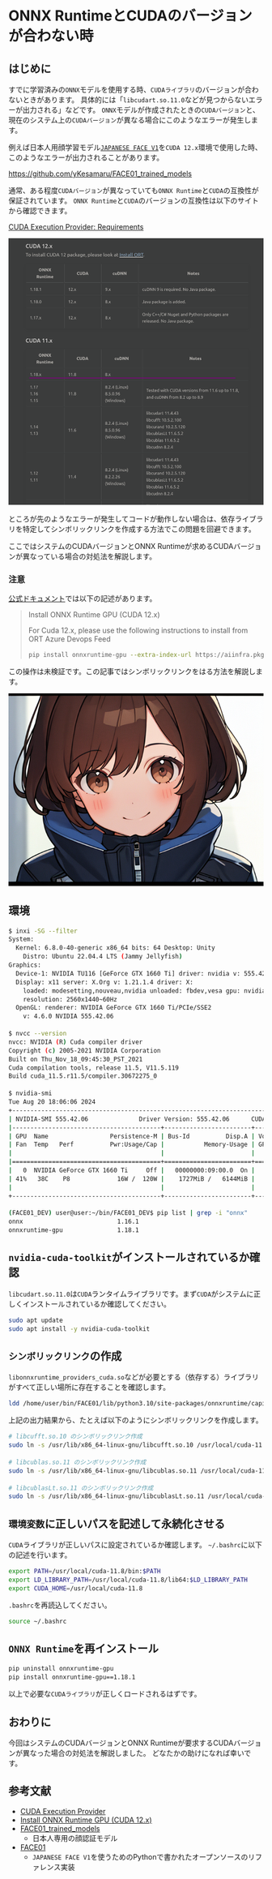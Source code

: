 # ONNX RuntimeとCUDAのバージョンが合わない時

## はじめに
すでに学習済みの`ONNX`モデルを使用する時、`CUDAライブラリ`のバージョンが合わないときがあります。
具体的には「`libcudart.so.11.0`などが見つからないエラーが出力される」などです。
`ONNX`モデルが作成されたときの`CUDAバージョン`と、現在のシステム上の`CUDAバージョン`が異なる場合にこのようなエラーが発生します。

例えば日本人用顔学習モデル[`JAPANESE FACE V1`](https://github.com/yKesamaru/FACE01_trained_models)を`CUDA 12.x`環境で使用した時、このようなエラーが出力されることがあります。

https://github.com/yKesamaru/FACE01_trained_models

通常、ある程度`CUDAバージョン`が異なっていても`ONNX Runtime`と`CUDA`の互換性が保証されています。
`ONNX Runtime`と`CUDA`のバージョンの互換性は以下のサイトから確認できます。

[CUDA Execution Provider: Requirements ](https://onnxruntime.ai/docs/execution-providers/CUDA-ExecutionProvider.html#requirements)

![](assets/2024-08-07-18-43-08.png)

ところが先のようなエラーが発生してコードが動作しない場合は、依存ライブラリを特定してシンボリックリンクを作成する方法でこの問題を回避できます。

ここではシステムのCUDAバージョンとONNX Runtimeが求めるCUDAバージョンが異なっている場合の対処法を解説します。

### 注意
[公式ドキュメント](https://onnxruntime.ai/docs/install/#install-onnx-runtime-gpu-cuda-12x)では以下の記述があります。

> Install ONNX Runtime GPU (CUDA 12.x)
> 
> For Cuda 12.x, please use the following instructions to install from ORT Azure Devops Feed
> ```bash
> pip install onnxruntime-gpu --extra-index-url https://aiinfra.pkgs.visualstudio.com/PublicPackages/_packaging/onnxruntime-cuda-12/pypi/simple/
> ```

この操作は未検証です。この記事ではシンボリックリンクをはる方法を解説します。

![](assets/eye-catch.png)

## 環境
```bash
$ inxi -SG --filter
System:
  Kernel: 6.8.0-40-generic x86_64 bits: 64 Desktop: Unity
    Distro: Ubuntu 22.04.4 LTS (Jammy Jellyfish)
Graphics:
  Device-1: NVIDIA TU116 [GeForce GTX 1660 Ti] driver: nvidia v: 555.42.06
  Display: x11 server: X.Org v: 1.21.1.4 driver: X:
    loaded: modesetting,nouveau,nvidia unloaded: fbdev,vesa gpu: nvidia
    resolution: 2560x1440~60Hz
  OpenGL: renderer: NVIDIA GeForce GTX 1660 Ti/PCIe/SSE2
    v: 4.6.0 NVIDIA 555.42.06

$ nvcc --version
nvcc: NVIDIA (R) Cuda compiler driver
Copyright (c) 2005-2021 NVIDIA Corporation
Built on Thu_Nov_18_09:45:30_PST_2021
Cuda compilation tools, release 11.5, V11.5.119
Build cuda_11.5.r11.5/compiler.30672275_0

$ nvidia-smi
Tue Aug 20 18:06:06 2024
+-----------------------------------------------------------------------------------------+
| NVIDIA-SMI 555.42.06              Driver Version: 555.42.06      CUDA Version: 12.5     |
|-----------------------------------------+------------------------+----------------------+
| GPU  Name                 Persistence-M | Bus-Id          Disp.A | Volatile Uncorr. ECC |
| Fan  Temp   Perf          Pwr:Usage/Cap |           Memory-Usage | GPU-Util  Compute M. |
|                                         |                        |               MIG M. |
|=========================================+========================+======================|
|   0  NVIDIA GeForce GTX 1660 Ti     Off |   00000000:09:00.0  On |                  N/A |
| 41%   38C    P8             16W /  120W |    1727MiB /   6144MiB |     21%      Default |
|                                         |                        |                  N/A |
+-----------------------------------------+------------------------+----------------------+

(FACE01_DEV) user@user:~/bin/FACE01_DEV$ pip list | grep -i "onnx"
onnx                          1.16.1
onnxruntime-gpu               1.18.1
```


## `nvidia-cuda-toolkit`がインストールされているか確認
`libcudart.so.11.0`は`CUDA`ランタイムライブラリです。まず`CUDA`がシステムに正しくインストールされているか確認してください。
```bash
sudo apt update
sudo apt install -y nvidia-cuda-toolkit
```

## `シンボリックリンク`の作成
`libonnxruntime_providers_cuda.so`などが必要とする（依存する）ライブラリがすべて正しい場所に存在することを確認します。
```bash
ldd /home/user/bin/FACE01/lib/python3.10/site-packages/onnxruntime/capi/libonnxruntime_providers_cuda.so
```
上記の出力結果から、たとえば以下のようにシンボリックリンクを作成します。
```bash
# libcufft.so.10 のシンボリックリンク作成
sudo ln -s /usr/lib/x86_64-linux-gnu/libcufft.so.10 /usr/local/cuda-11.8/lib64/libcufft.so.10

# libcublas.so.11 のシンボリックリンク作成
sudo ln -s /usr/lib/x86_64-linux-gnu/libcublas.so.11 /usr/local/cuda-11.8/lib64/libcublas.so.11

# libcublasLt.so.11 のシンボリックリンク作成
sudo ln -s /usr/lib/x86_64-linux-gnu/libcublasLt.so.11 /usr/local/cuda-11.8/lib64/libcublasLt.so.11
```
## `環境変数`に正しいパスを記述して永続化させる
`CUDA`ライブラリが正しいパスに設定されているか確認します。
`~/.bashrc`に以下の記述を行います。
```bash
export PATH=/usr/local/cuda-11.8/bin:$PATH
export LD_LIBRARY_PATH=/usr/local/cuda-11.8/lib64:$LD_LIBRARY_PATH
export CUDA_HOME=/usr/local/cuda-11.8
```
`.bashrc`を再読込してください。
```bash
source ~/.bashrc
```
## `ONNX Runtime`を再インストール
```bash
pip uninstall onnxruntime-gpu
pip install onnxruntime-gpu==1.18.1
```
以上で必要な`CUDAライブラリ`が正しくロードされるはずです。

## おわりに
今回はシステムのCUDAバージョンとONNX Runtimeが要求するCUDAバージョンが異なった場合の対処法を解説しました。
どなたかの助けになれば幸いです。

## 参考文献
- [CUDA Execution Provider](https://onnxruntime.ai/docs/execution-providers/CUDA-ExecutionProvider.html#cuda-execution-provider)
- [Install ONNX Runtime GPU (CUDA 12.x) ](https://onnxruntime.ai/docs/install/#install-onnx-runtime-gpu-cuda-12x)
- [FACE01_trained_models](https://github.com/yKesamaru/FACE01_trained_models)
  - 日本人専用の顔認証モデル
- [FACE01](https://github.com/yKesamaru/FACE01_DEV)
  - `JAPANESE FACE V1`を使うためのPythonで書かれたオープンソースのリファレンス実装

